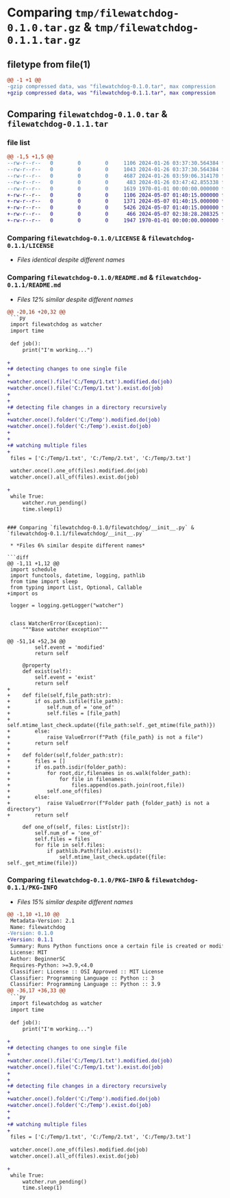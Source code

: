 # Comparing `tmp/filewatchdog-0.1.0.tar.gz` & `tmp/filewatchdog-0.1.1.tar.gz`

## filetype from file(1)

```diff
@@ -1 +1 @@
-gzip compressed data, was "filewatchdog-0.1.0.tar", max compression
+gzip compressed data, was "filewatchdog-0.1.1.tar", max compression
```

## Comparing `filewatchdog-0.1.0.tar` & `filewatchdog-0.1.1.tar`

### file list

```diff
@@ -1,5 +1,5 @@
--rw-r--r--   0        0        0     1106 2024-01-26 03:37:30.564384 filewatchdog-0.1.0/LICENSE
--rw-r--r--   0        0        0     1043 2024-01-26 03:37:30.564384 filewatchdog-0.1.0/README.md
--rw-r--r--   0        0        0     4687 2024-01-26 03:59:06.314170 filewatchdog-0.1.0/filewatchdog/__init__.py
--rw-r--r--   0        0        0      483 2024-01-26 03:47:42.855338 filewatchdog-0.1.0/pyproject.toml
--rw-r--r--   0        0        0     1619 1970-01-01 00:00:00.000000 filewatchdog-0.1.0/PKG-INFO
+-rw-r--r--   0        0        0     1106 2024-05-07 01:40:15.000000 filewatchdog-0.1.1/LICENSE
+-rw-r--r--   0        0        0     1371 2024-05-07 01:40:15.000000 filewatchdog-0.1.1/README.md
+-rw-r--r--   0        0        0     5426 2024-05-07 01:40:15.000000 filewatchdog-0.1.1/filewatchdog/__init__.py
+-rw-r--r--   0        0        0      466 2024-05-07 02:38:28.208325 filewatchdog-0.1.1/pyproject.toml
+-rw-r--r--   0        0        0     1947 1970-01-01 00:00:00.000000 filewatchdog-0.1.1/PKG-INFO
```

### Comparing `filewatchdog-0.1.0/LICENSE` & `filewatchdog-0.1.1/LICENSE`

 * *Files identical despite different names*

### Comparing `filewatchdog-0.1.0/README.md` & `filewatchdog-0.1.1/README.md`

 * *Files 12% similar despite different names*

```diff
@@ -20,16 +20,32 @@
 ```py
 import filewatchdog as watcher
 import time
 
 def job():
     print("I'm working...")
 
+
+# detecting changes to one single file
+
+watcher.once().file('C:/Temp/1.txt').modified.do(job)
+watcher.once().file('C:/Temp/1.txt').exist.do(job)
+
+
+# detecting file changes in a directory recursively
+
+watcher.once().folder('C:/Temp').modified.do(job)
+watcher.once().folder('C:/Temp').exist.do(job)
+
+
+# watching multiple files
+
 files = ['C:/Temp/1.txt', 'C:/Temp/2.txt', 'C:/Temp/3.txt']
 
 watcher.once().one_of(files).modified.do(job)
 watcher.once().all_of(files).exist.do(job)
 
+
 while True:
     watcher.run_pending()
     time.sleep(1)
 ```
```

### Comparing `filewatchdog-0.1.0/filewatchdog/__init__.py` & `filewatchdog-0.1.1/filewatchdog/__init__.py`

 * *Files 6% similar despite different names*

```diff
@@ -1,11 +1,12 @@
 import schedule
 import functools, datetime, logging, pathlib
 from time import sleep
 from typing import List, Optional, Callable
+import os
 
 logger = logging.getLogger("watcher")
 
 
 class WatcherError(Exception):
     """Base watcher exception"""
     
@@ -51,14 +52,34 @@
         self.event = 'modified'
         return self
     
     @property
     def exist(self):
         self.event = 'exist'
         return self
+    
+    def file(self,file_path:str):
+        if os.path.isfile(file_path):
+            self.num_of = 'one_of'
+            self.files = [file_path]
+            self.mtime_last_check.update({file_path:self._get_mtime(file_path)})
+        else:
+            raise ValueError(f"Path {file_path} is not a file")
+        return self
+    
+    def folder(self,folder_path:str):
+        files = []
+        if os.path.isdir(folder_path):
+            for root,dir,filenames in os.walk(folder_path):
+                for file in filenames:
+                    files.append(os.path.join(root,file))
+            self.one_of(files)
+        else:
+            raise ValueError(f"Folder path {folder_path} is not a directory")
+        return self
             
     def one_of(self, files: List[str]): 
         self.num_of = 'one_of'
         self.files = files
         for file in self.files:
             if pathlib.Path(file).exists():
                 self.mtime_last_check.update({file: self._get_mtime(file)})
```

### Comparing `filewatchdog-0.1.0/PKG-INFO` & `filewatchdog-0.1.1/PKG-INFO`

 * *Files 15% similar despite different names*

```diff
@@ -1,10 +1,10 @@
 Metadata-Version: 2.1
 Name: filewatchdog
-Version: 0.1.0
+Version: 0.1.1
 Summary: Runs Python functions once a certain file is created or modified.
 License: MIT
 Author: BeginnerSC
 Requires-Python: >=3.9,<4.0
 Classifier: License :: OSI Approved :: MIT License
 Classifier: Programming Language :: Python :: 3
 Classifier: Programming Language :: Python :: 3.9
@@ -36,17 +36,33 @@
 ```py
 import filewatchdog as watcher
 import time
 
 def job():
     print("I'm working...")
 
+
+# detecting changes to one single file
+
+watcher.once().file('C:/Temp/1.txt').modified.do(job)
+watcher.once().file('C:/Temp/1.txt').exist.do(job)
+
+
+# detecting file changes in a directory recursively
+
+watcher.once().folder('C:/Temp').modified.do(job)
+watcher.once().folder('C:/Temp').exist.do(job)
+
+
+# watching multiple files
+
 files = ['C:/Temp/1.txt', 'C:/Temp/2.txt', 'C:/Temp/3.txt']
 
 watcher.once().one_of(files).modified.do(job)
 watcher.once().all_of(files).exist.do(job)
 
+
 while True:
     watcher.run_pending()
     time.sleep(1)
 ```
```

